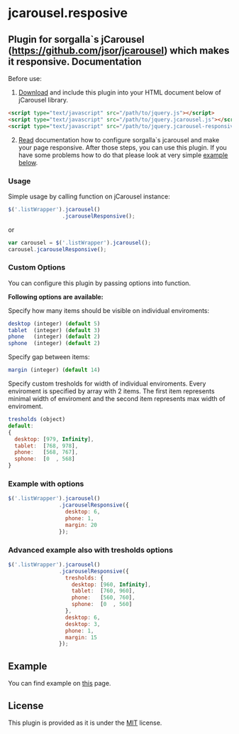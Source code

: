 jcarousel.resposive
===================
Plugin for sorgalla`s jCarousel (https://github.com/jsor/jcarousel) which makes it responsive.
Documentation
-------------

Before use:

1) [Download](https://raw2.github.com/flucivja/jcarousel.resposive/master/jquery.jcarousel-responsive-plugin.min.js) and include this plugin into your HTML document below of jCarousel library.

```html
<script type="text/javascript" src="/path/to/jquery.js"></script>
<script type="text/javascript" src="/path/to/jquery.jcarousel.js"></script>
<script type="text/javascript" src="/path/to/jquery.jcarousel-responsive-plugin.min.js"></script>
```

2) [Read](http://sorgalla.com/jcarousel/docs/) documentation how to configure sorgalla`s jcarousel and make your page responsive. After those steps, you can use this plugin. If you have some problems how to do that please look at very simple [example below](#example).

### Usage

Simple usage by calling function on jCarousel instance:

```javascript
$('.listWrapper').jcarousel()
                 .jcarouselResponsive();
```

or

```javascript
var carousel = $('.listWrapper').jcarousel();
carousel.jcarouselResponsive();
```

### Custom Options

You can configure this plugin by passing options into function.

**Following options are available:**

Specify how many items should be visible on individual enviroments:
```javascript
desktop (integer) (default 5)
tablet  (integer) (default 3)
phone   (integer) (default 2)
sphone  (integer) (default 2)
```
Specify gap between items:

```javascript 
margin (integer) (default 14)
```
Specify custom tresholds for width of individual enviroments. Every enviroment is specified by array with 2 items. The first item represents minimal width of enviroment and the second item represents max width of enviroment.
```javascript 
tresholds (object) 
default: 
{
  desktop: [979, Infinity],
  tablet:  [768, 978],
  phone:   [568, 767],
  sphone:  [0  , 568]
}
```

### Example with options

```javascript
$('.listWrapper').jcarousel()
                .jcarouselResponsive({
                  desktop: 6,
                  phone: 1,
                  margin: 20
                });
```

### Advanced example also with tresholds options

```javascript
$('.listWrapper').jcarousel()
                .jcarouselResponsive({
                  tresholds: {
                    desktop: [960, Infinity],
                    tablet:  [760, 960],
                    phone:   [560, 760],
                    sphone:  [0  , 560]
                  },
                  desktop: 6,
                  desktop: 3,
                  phone: 1,
                  margin: 15
                });
```

Example
-------

You can find example on [this](http://devfl.com/responsive-jcarousel/) page.

License
-------
This plugin is provided as it is under the [MIT](https://raw2.github.com/jsor/jcarousel/master/LICENSE) license.
